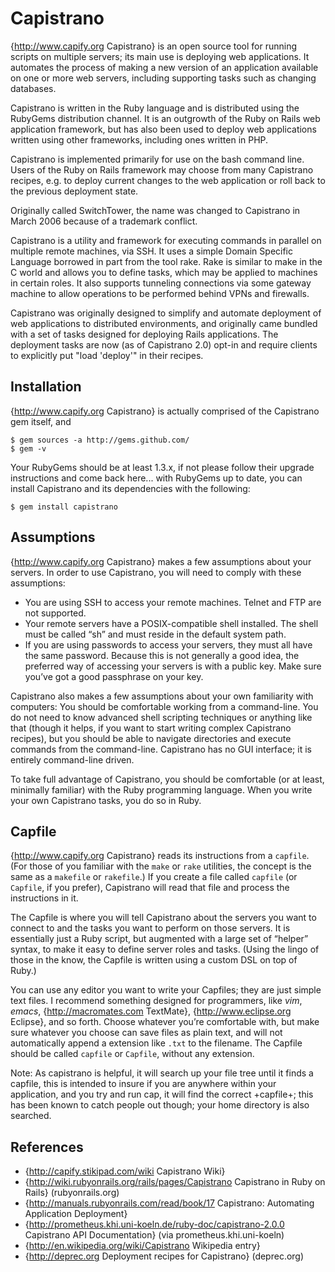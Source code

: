 
Capistrano
==========

{http://www.capify.org Capistrano} is an open source tool for running scripts on multiple servers; its main use is deploying web applications. It automates the process of making a new version of an application available on one or more web servers, including supporting tasks such as changing databases.

Capistrano is written in the Ruby language and is distributed using the RubyGems distribution channel. It is an outgrowth of the Ruby on Rails web application framework, but has also been used to deploy web applications written using other frameworks, including ones written in PHP.

Capistrano is implemented primarily for use on the bash command line. Users of the Ruby on Rails framework may choose from many Capistrano recipes, e.g. to deploy current changes to the web application or roll back to the previous deployment state.

Originally called SwitchTower, the name was changed to Capistrano in March 2006 because of a trademark conflict.

Capistrano is a utility and framework for executing commands in parallel on multiple remote machines, via SSH. It uses a simple Domain Specific Language borrowed in part from the tool rake. Rake is similar to make in the C world and allows you to define tasks, which may be applied to machines in certain roles. It also supports tunneling connections via some gateway machine to allow operations to be performed behind VPNs and firewalls.

Capistrano was originally designed to simplify and automate deployment of web applications to distributed environments, and originally came bundled with a set of tasks designed for deploying Rails applications. The deployment tasks are now (as of Capistrano 2.0) opt-in and require clients to explicitly put "load 'deploy'" in their recipes.

## Installation

{http://www.capify.org Capistrano} is actually comprised of the Capistrano gem itself, and

    $ gem sources -a http://gems.github.com/
    $ gem -v

Your RubyGems should be at least 1.3.x, if not please follow their upgrade
instructions and come back here... with RubyGems up to date, you can install
Capistrano and its dependencies with the following:

    $ gem install capistrano

## Assumptions

{http://www.capify.org Capistrano} makes a few assumptions about your servers. In order to use Capistrano, you will need to comply with these assumptions:

- You are using SSH to access your remote machines. Telnet and FTP are not supported.
- Your remote servers have a POSIX-compatible shell installed. The shell must be called “sh” and must reside in the default system path.
- If you are using passwords to access your servers, they must all have the same password. Because this is not generally a good idea, the preferred way of accessing your servers is with a public key. Make sure you’ve got a good passphrase on your key.

Capistrano also makes a few assumptions about your own familiarity with computers: You should be comfortable working from a command-line. You do not need to know advanced shell scripting techniques or anything like that (though it helps, if you want to start writing complex Capistrano recipes), but you should be able to navigate directories and execute commands from the command-line. Capistrano has no GUI interface; it is entirely command-line driven.

To take full advantage of Capistrano, you should be comfortable (or at least, minimally familiar) with the Ruby programming language. When you write your own Capistrano tasks, you do so in Ruby.

## Capfile

{http://www.capify.org Capistrano} reads its instructions from a ``capfile``. (For those of you familiar with the ``make`` or ``rake`` utilities, the concept is the same as a ``makefile`` or ``rakefile``.) If you create a file called ``capfile`` (or ``Capfile``, if you prefer), Capistrano will read that file and process the instructions in it.

The Capfile is where you will tell Capistrano about the servers you want to connect to and the tasks you want to perform on those servers. It is essentially just a Ruby script, but augmented with a large set of “helper” syntax, to make it easy to define server roles and tasks. (Using the lingo of those in the know, the Capfile is written using a custom DSL on top of Ruby.)

You can use any editor you want to write your Capfiles; they are just simple text files. I recommend something designed for programmers, like _vim_, _emacs_, {http://macromates.com TextMate}, {http://www.eclipse.org Eclipse}, and so forth. Choose whatever you’re comfortable with, but make sure whatever you choose can save files as plain text, and will not automatically append a extension like ``.txt`` to the filename. The Capfile should be called ``capfile`` or ``Capfile``, without any extension.

Note: As capistrano is helpful, it will search up your file tree until it finds a capfile, this is intended to insure if you are anywhere within your application, and you try and run cap, it will find the correct +capfile+; this has been known to catch people out though; your home directory is also searched.

## References 

- {http://capify.stikipad.com/wiki Capistrano Wiki}
- {http://wiki.rubyonrails.org/rails/pages/Capistrano Capistrano in Ruby on Rails} (rubyonrails.org)
- {http://manuals.rubyonrails.com/read/book/17 Capistrano: Automating Application Deployment}
- {http://prometheus.khi.uni-koeln.de/ruby-doc/capistrano-2.0.0 Capistrano API Documentation} (via prometheus.khi.uni-koeln)
- {http://en.wikipedia.org/wiki/Capistrano Wikipedia entry}
- {http://deprec.org Deployment recipes for Capistrano} (deprec.org)
